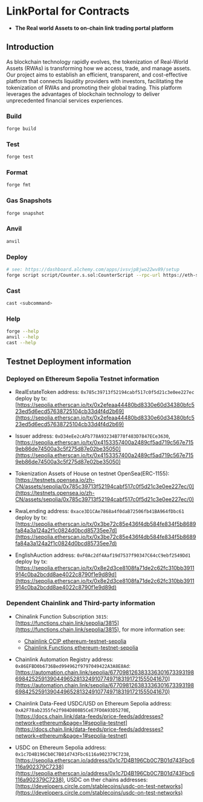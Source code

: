 # LinkPortal for Contracts

- **The Real world Assets to on-chain link trading portal platform**

## Introduction

As blockchain technology rapidly evolves, the tokenization of Real-World Assets (RWAs) is transforming how we access, trade, and manage assets. Our project aims to establish an efficient, transparent, and cost-effective platform that connects liquidity providers with investors, facilitating the tokenization of RWAs and promoting their global trading. This platform leverages the advantages of blockchain technology to deliver unprecedented financial services experiences.

### Build

```bash
forge build
```

### Test

```bash
forge test
```

### Format

```bash
forge fmt
```

### Gas Snapshots

```bash
forge snapshot
```

### Anvil

```bash
anvil
```

### Deploy

```bash
# see: https://dashboard.alchemy.com/apps/ivsvjp8jwo22wv89/setup
forge script script/Counter.s.sol:CounterScript --rpc-url https://eth-sepolia.g.alchemy.com/v2/M8QUxbFISVXMqMxvWWKx-N2cxUJF9jmD --private-key ${SEPOLIA_PRIVATE_KEY_1}
```

### Cast

```bash
cast <subcommand>
```

### Help

```bash
forge --help
anvil --help
cast --help
```

## Testnet Deployment information

### Deployed on Ethereum Sepolia Testnet information

- RealEstateToken address: `0x785c39713f52194cabf517c0f5d21c3e0ee227ec` deploy by tx: [https://sepolia.etherscan.io/tx/0x2efeaa44480bd8330e60d34380bfc523ed5d6ecd57638725104cb33d4f4d2b69](https://sepolia.etherscan.io/tx/0x2efeaa44480bd8330e60d34380bfc523ed5d6ecd57638725104cb33d4f4d2b69)

- Issuer address: `0xD34eEe2cAFb778A93234B778f483D7847ECe3630`, [https://sepolia.etherscan.io/tx/0x4153357400a2489cf5ad719c567e7159eb86de74500a3c5f275d87e02be35050](https://sepolia.etherscan.io/tx/0x4153357400a2489cf5ad719c567e7159eb86de74500a3c5f275d87e02be35050)

- Tokenization Assets of House on testnet OpenSea(ERC-1155): [https://testnets.opensea.io/zh-CN/assets/sepolia/0x785c39713f52194cabf517c0f5d21c3e0ee227ec/0](https://testnets.opensea.io/zh-CN/assets/sepolia/0x785c39713f52194cabf517c0f5d21c3e0ee227ec/0)

- RwaLending address: `0xace3D1CAe7868a4f0daB72506fb41BA964fDbc61` deploy by tx: [https://sepolia.etherscan.io/tx/0x3be72c85e436f4db584fe834f5b8689fa84a3a124a2f1c0824d0bcd85735ee7d](https://sepolia.etherscan.io/tx/0x3be72c85e436f4db584fe834f5b8689fa84a3a124a2f1c0824d0bcd85735ee7d)

- EnglishAuction address: `0xF0Ac2df4Aaf19d7537f90347C64cC9ebf2549Dd1` deploy by tx: [https://sepolia.etherscan.io/tx/0x8e2d3ce8108fa71de2c62fc310bb3911914c0ba2bcdd8ae4022c8790f1e9d89d](https://sepolia.etherscan.io/tx/0x8e2d3ce8108fa71de2c62fc310bb3911914c0ba2bcdd8ae4022c8790f1e9d89d)

### Dependent Chainlink and Third-party information

- Chinalink Function Subscription `3815`: [https://functions.chain.link/sepolia/3815](https://functions.chain.link/sepolia/3815), for more information see:
  - [Chainlink CCIP ethereum-testnet-sepolia](https://docs.chain.link/ccip/directory/testnet/chain/ethereum-testnet-sepolia)
  - [Chainlink Functions ethereum-testnet-sepolia](https://docs.chain.link/chainlink-functions/supported-networks#sepolia-testnet)

- Chainlink Automation Registry address: `0x86EFBD0b6736Bed994962f9797049422A3A8E8Ad`: [https://automation.chain.link/sepolia/67709812638333630167339319869842525913904496528132491077497183191721555041670](https://automation.chain.link/sepolia/67709812638333630167339319869842525913904496528132491077497183191721555041670)

- Chainlink Data-Feed USDC/USD on Ethereum Sepolia address: `0xA2F78ab2355fe2f984D808B5CeE7FD0A93D5270E`, [https://docs.chain.link/data-feeds/price-feeds/addresses?network=ethereum&page=1#sepolia-testnet](https://docs.chain.link/data-feeds/price-feeds/addresses?network=ethereum&page=1#sepolia-testnet)

- USDC on Ethereum Sepolia address: `0x1c7D4B196Cb0C7B01d743Fbc6116a902379C7238`, [https://sepolia.etherscan.io/address/0x1c7D4B196Cb0C7B01d743Fbc6116a902379C7238](https://sepolia.etherscan.io/address/0x1c7D4B196Cb0C7B01d743Fbc6116a902379C7238), USDC on ther chains addresses:
  [https://developers.circle.com/stablecoins/usdc-on-test-networks](https://developers.circle.com/stablecoins/usdc-on-test-networks)
